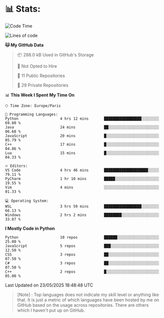 

<h1>📊 Stats:</h1>

<!--START_SECTION:waka-->
![Code Time](http://img.shields.io/badge/Code%20Time-883%20hrs%2041%20mins-blue)

![Lines of code](https://img.shields.io/badge/From%20Hello%20World%20I%27ve%20Written-6.6%20million%20lines%20of%20code-blue)

**🐱 My GitHub Data** 

> 📦 288.0 kB Used in GitHub's Storage 
 > 
> 🚫 Not Opted to Hire
 > 
> 📜 11 Public Repositories 
 > 
> 🔑 29 Private Repositories 
 > 
📊 **This Week I Spent My Time On** 

```text
🕑︎ Time Zone: Europe/Paris

💬 Programming Languages: 
Python                   4 hrs 12 mins       █████████████████░░░░░░░░   69.80 % 
Java                     24 mins             ██░░░░░░░░░░░░░░░░░░░░░░░   06.68 % 
JavaScript               20 mins             █░░░░░░░░░░░░░░░░░░░░░░░░   05.79 % 
C++                      17 mins             █░░░░░░░░░░░░░░░░░░░░░░░░   04.86 % 
Lua                      15 mins             █░░░░░░░░░░░░░░░░░░░░░░░░   04.33 % 

🔥 Editors: 
VS Code                  4 hrs 46 mins       ████████████████████░░░░░   79.11 % 
PyCharm                  1 hr 10 mins        █████░░░░░░░░░░░░░░░░░░░░   19.55 % 
Vim                      4 mins              ░░░░░░░░░░░░░░░░░░░░░░░░░   01.33 % 

💻 Operating System: 
WSL                      3 hrs 59 mins       █████████████████░░░░░░░░   66.13 % 
Windows                  2 hrs 2 mins        ████████░░░░░░░░░░░░░░░░░   33.87 % 
```

**I Mostly Code in Python** 

```text
Python                   10 repos            ██████░░░░░░░░░░░░░░░░░░░   25.00 % 
JavaScript               5 repos             ███░░░░░░░░░░░░░░░░░░░░░░   12.50 % 
CSS                      3 repos             ██░░░░░░░░░░░░░░░░░░░░░░░   07.50 % 
C#                       3 repos             ██░░░░░░░░░░░░░░░░░░░░░░░   07.50 % 
C++                      2 repos             █░░░░░░░░░░░░░░░░░░░░░░░░   05.00 % 
```




 Last Updated on 23/05/2025 18:48:48 UTC
<!--END_SECTION:waka-->

 > [Note] : Top languages does not indicate my skill level or anything like that. It is just a metric of which languages have been hosted by me on GitHub based on the usage across repositories. There are others which I haven't put up on GitHub.</span>

